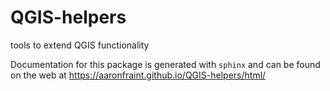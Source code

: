 # QGIS-helpers
tools to extend QGIS functionality

Documentation for this package is generated with ``sphinx``
and can be found on the web at https://aaronfraint.github.io/QGIS-helpers/html/
